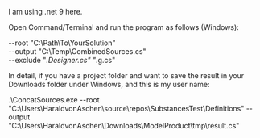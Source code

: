 I am using .net 9 here.

Open Command/Terminal and run the program as follows (Windows):

--root "C:\Path\To\YourSolution" \
    --output "C:\Temp\CombinedSources.cs" \
    --exclude "*.Designer.cs" "*.g.cs"

In detail, if you have a project folder and want to save the result in your Downloads folder under Windows, and this is my user name:

.\ConcatSources.exe --root "C:\Users\HaraldvonAschen\source\repos\SubstancesTest\Definitions" --output "C:\Users\HaraldvonAschen\Downloads\ModelProduct\tmp\result.cs"

